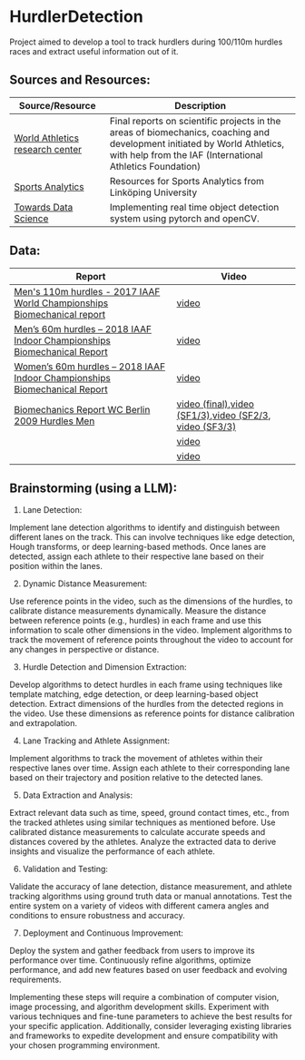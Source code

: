 # HurdlerDetection
Project aimed to develop a tool to track hurdlers during 100/110m hurdles races and extract useful information out of it. 

## Sources and Resources: 

| Source/Resource | Description |
|-----------------|-------------|
| [World Athletics research center](https://worldathletics.org/about-iaaf/documents/research-centre) | Final reports on scientific projects in the areas of biomechanics, coaching and development initiated by World Athletics, with help from the IAF (International Athletics Foundation)  |
| [Sports Analytics](https://www.ida.liu.se/research/sportsanalytics/resources/) | Resources for Sports Analytics from Linköping University|
| [Towards Data Science](https://towardsdatascience.com/implementing-real-time-object-detection-system-using-pytorch-and-opencv-70bac41148f7) | Implementing real time object detection system using pytorch and openCV. |

## Data:

| Report | Video |
|--------|-------|
|[Men's 110m hurdles - 2017 IAAF World Championships Biomechanical report](https://worldathletics.org/download/download?filename=e7427e94-e7b6-472b-bd67-a1f2d7307f88.pdf&urlslug=Men%27s%20110m%20hurdles%20-%202017%20IAAF%20World%20Championships%20Biomechanical%20report)|[video](https://youtu.be/EyaDyJZU75M?si=-9lWBAwHFTz10bl2&t=266)|
|[Men’s 60m hurdles – 2018 IAAF Indoor Championships Biomechanical Report](https://worldathletics.org/download/download?filename=0d4bc5cd-4a8b-4faa-81e0-898e90a091c5.pdf&urlslug=Men%E2%80%99s%2060m%20hurdles%20%E2%80%93%202018%20IAAF%20Indoor%20Championships%20Biomechanical%20Report)|[video](https://youtu.be/t0zF74w6GBs?si=Ckxd3IRuq0cGpHoz&t=300)|
|[Women’s 60m hurdles – 2018 IAAF Indoor Championships Biomechanical Report](https://worldathletics.org/download/download?filename=6a66447c-900f-49ff-9330-0d1c9d975dec.pdf&urlslug=Women%E2%80%99s%2060m%20hurdles%20%E2%80%93%202018%20IAAF%20Indoor%20Championships%20Biomechanical%20Report)|[video](https://youtu.be/AqJjeyxf3mM?si=tyK0sUpBKd2ForXc&t=250)|
|[Biomechanics Report WC Berlin 2009 Hurdles Men](https://worldathletics.org/download/download?filename=afbf4956-27ef-452c-8af2-4040c6c7232a.pdf&urlslug=2%20-%20Biomechanics%20Report%20WC%20Berlin%202009%20Hurdles%20Men)|[video (final)](https://youtu.be/Nsp2U3rtCBQ?si=lwzs43lTvPojKdWk),[video (SF1/3)](https://youtu.be/WxXwmSye9SI?si=_gvnloWQ5p5UhBdR),[video (SF2/3](https://youtu.be/_151EPRnpCg?si=IGczWYauEoFD7zwA), [video (SF3/3)](https://youtu.be/Y4Utfnu40GQ?si=RfwcRbNL82fnK6TI)|
|[]()|[video]()|
|[]()|[video]()|


## Brainstorming (using a LLM):

1. Lane Detection:

Implement lane detection algorithms to identify and distinguish between different lanes on the track. This can involve techniques like edge detection, Hough transforms, or deep learning-based methods.
Once lanes are detected, assign each athlete to their respective lane based on their position within the lanes.

2. Dynamic Distance Measurement:

Use reference points in the video, such as the dimensions of the hurdles, to calibrate distance measurements dynamically.
Measure the distance between reference points (e.g., hurdles) in each frame and use this information to scale other dimensions in the video.
Implement algorithms to track the movement of reference points throughout the video to account for any changes in perspective or distance.

3. Hurdle Detection and Dimension Extraction:

Develop algorithms to detect hurdles in each frame using techniques like template matching, edge detection, or deep learning-based object detection.
Extract dimensions of the hurdles from the detected regions in the video.
Use these dimensions as reference points for distance calibration and extrapolation.

4. Lane Tracking and Athlete Assignment:

Implement algorithms to track the movement of athletes within their respective lanes over time.
Assign each athlete to their corresponding lane based on their trajectory and position relative to the detected lanes.

5. Data Extraction and Analysis:

Extract relevant data such as time, speed, ground contact times, etc., from the tracked athletes using similar techniques as mentioned before.
Use calibrated distance measurements to calculate accurate speeds and distances covered by the athletes.
Analyze the extracted data to derive insights and visualize the performance of each athlete.

6. Validation and Testing:

Validate the accuracy of lane detection, distance measurement, and athlete tracking algorithms using ground truth data or manual annotations.
Test the entire system on a variety of videos with different camera angles and conditions to ensure robustness and accuracy.

7. Deployment and Continuous Improvement:

Deploy the system and gather feedback from users to improve its performance over time.
Continuously refine algorithms, optimize performance, and add new features based on user feedback and evolving requirements.

Implementing these steps will require a combination of computer vision, image processing, and algorithm development skills. Experiment with various techniques and fine-tune parameters to achieve the best results for your specific application. Additionally, consider leveraging existing libraries and frameworks to expedite development and ensure compatibility with your chosen programming environment.
